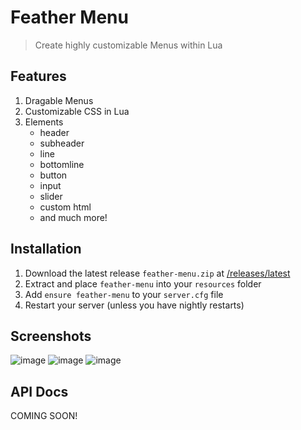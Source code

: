 # Feather Menu
> Create highly customizable Menus within Lua

## Features
1. Dragable Menus
2. Customizable CSS in Lua
2. Elements
   - header
   - subheader
   - line
   - bottomline
   - button
   - input
   - slider
   - custom html
   - and much more!

## Installation

1. Download the latest release `feather-menu.zip` at [/releases/latest](https://github.com/FeatherFramework/feather-menu/releases/latest)
2. Extract and place `feather-menu` into your `resources` folder
3. Add `ensure feather-menu` to your `server.cfg` file
4. Restart your server (unless you have nightly restarts)

## Screenshots

![image](https://github.com/FeatherFramework/feather-menu/assets/10902965/d4b5c4a8-fc9d-4211-b739-f15fa64c3957)
![image](https://github.com/FeatherFramework/feather-menu/assets/10902965/44bc427c-6973-4fea-9d9c-00dab5846ecd)
![image](https://github.com/FeatherFramework/feather-menu/assets/10902965/6b4776d0-5e76-49c3-8f05-39306b71f92c)


## API Docs
COMING SOON!